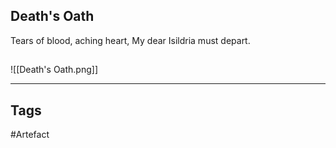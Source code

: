 ## Death's Oath
Tears of blood, aching heart,
My dear Isildria must depart.
## 
![[Death's Oath.png]]

---
## Tags
#Artefact